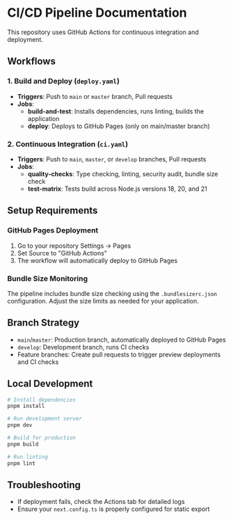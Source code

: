 # CI/CD Pipeline Documentation

This repository uses GitHub Actions for continuous integration and deployment.

## Workflows

### 1. Build and Deploy (`deploy.yaml`)
- **Triggers**: Push to `main` or `master` branch, Pull requests
- **Jobs**:
  - **build-and-test**: Installs dependencies, runs linting, builds the application
  - **deploy**: Deploys to GitHub Pages (only on main/master branch)

### 2. Continuous Integration (`ci.yaml`)
- **Triggers**: Push to `main`, `master`, or `develop` branches, Pull requests
- **Jobs**:
  - **quality-checks**: Type checking, linting, security audit, bundle size check
  - **test-matrix**: Tests build across Node.js versions 18, 20, and 21

## Setup Requirements

### GitHub Pages Deployment
1. Go to your repository Settings → Pages
2. Set Source to "GitHub Actions"
3. The workflow will automatically deploy to GitHub Pages

### Bundle Size Monitoring
The pipeline includes bundle size checking using the `.bundlesizerc.json` configuration.
Adjust the size limits as needed for your application.

## Branch Strategy
- `main`/`master`: Production branch, automatically deployed to GitHub Pages
- `develop`: Development branch, runs CI checks
- Feature branches: Create pull requests to trigger preview deployments and CI checks

## Local Development
```bash
# Install dependencies
pnpm install

# Run development server
pnpm dev

# Build for production
pnpm build

# Run linting
pnpm lint
```

## Troubleshooting
- If deployment fails, check the Actions tab for detailed logs
- Ensure your `next.config.ts` is properly configured for static export
